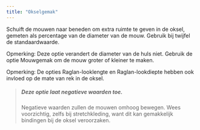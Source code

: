 ```yaml
---
title: "Okselgemak"
---
```


Schuift de mouwen naar beneden om extra ruimte te geven in de oksel, gemeten als percentage van de diameter van de mouw. Gebruik bij twijfel de standaardwaarde.

Opmerking: Deze optie verandert de diameter van de huls niet. Gebruik de optie Mouwgemak om de mouw groter of kleiner te maken.

Opmerking: De opties Raglan-looklengte en Raglan-lookdiepte hebben ook invloed op de mate van rek in de oksel.

> ##### Deze optie laat negatieve waarden toe.
> 
> Negatieve waarden zullen de mouwen omhoog bewegen. Wees voorzichtig, zelfs bij stretchkleding, want dit kan gemakkelijk bindingen bij de oksel veroorzaken.
